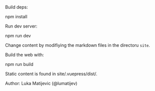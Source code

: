 
Build deps: 

npm install

Run dev server:

npm run dev


Change content by modifiying the markdown files in the directoru `site`. 


Build the web with:

npm run build

Static content is found in site/.vuepress/dist/.


Author:
Luka Matijevic (@lumatijev)

